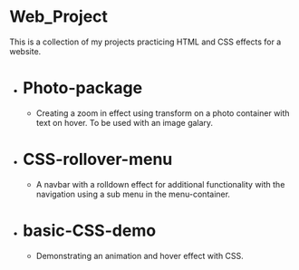 # Web_Project
This is a collection of my projects practicing HTML and CSS effects for a website. 

* # Photo-package
    *  Creating a zoom in effect using transform on a photo container with text on hover. To be used with an image galary.  

* # CSS-rollover-menu
    *  A navbar with a rolldown effect for additional functionality with the navigation using a sub menu in the menu-container.
    
* # basic-CSS-demo
     *  Demonstrating an animation and hover effect with CSS. 
